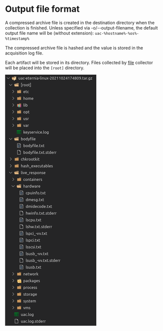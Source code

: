 # Output file format

A compressed archive file is created in the destination directory when the collection is finished. Unless specified via -o/--output-filename, the default output file name will be (without extension): ```uac-%hostname%-%os%-%timestamp%```

The compressed archive file is hashed and the value is stored in the acquisition log file.

Each artifact will be stored in its directory. Files collected by [file](collectors.md#file-collector) collector will be placed into the ```[root]``` directory.

![screenshot](img/output_file_01.png)
